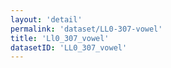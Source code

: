 ```yaml
---
layout: 'detail'
permalink: 'dataset/LL0-307-vowel'
title: 'Ll0_307_vowel'
datasetID: 'LL0_307_vowel'
---
```

